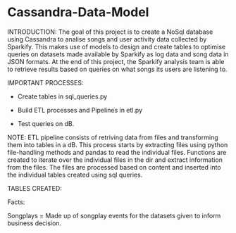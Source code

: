 # Cassandra-Data-Model

INTRODUCTION: The goal of this project is to create a NoSql database using Cassandra to analise songs and user activity data collected by Sparkify. This makes use of models to design and create tables to optimise queries on datasets made available by Sparkify as log data and song data in JSON formats. At the end of this project, the Sparkify analysis team is able to retrieve results based on queries on what songs its users are listening to.


IMPORTANT PROCESSES:
- Create tables in sql_queries.py

- Build ETL processes and Pipelines in etl.py

- Test queries on dB.

NOTE: ETL pipeline consists of retriving data from files and transforming them into tables in a dB. This process starts by extracting files using python file-handling methods and pandas to read the individual files. Functions are created to iterate over the individual files in the dir and extract information from the files. The files are processed based on content and inserted into the individual tables created using sql queries.


TABLES CREATED:

Facts: 

Songplays = Made up of songplay events for the datasets given to inform business decision.
